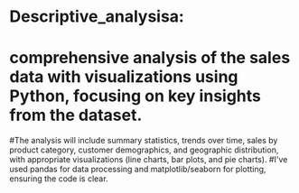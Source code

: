 # Descriptive_analysisa:
# comprehensive analysis of the sales data with visualizations using Python, focusing on key insights from the dataset. 
#The analysis will include summary statistics, trends over time, sales by product category, customer demographics, and geographic distribution, with appropriate visualizations (line charts, bar plots, and pie charts). 
#I've used pandas for data processing and matplotlib/seaborn for plotting, ensuring the code is clear.

